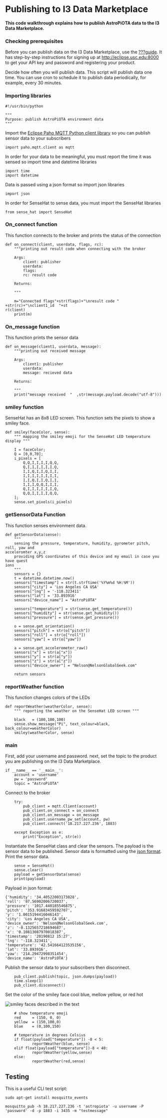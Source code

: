 # Publishing to I3 Data Marketplace

<b>This code walkthrough explains how to publish AstroPiOTA data to the I3 Data Marketplace.</b>  

### Checking prerequisites
Before you can publish data on the I3 Data Marketplace, use the [???guide]().  It has step-by-step instructions for signing up at http://eclipse.usc.edu:8000 to get your API key and password and registering your product.

Decide how often you will publish data.  This script will publish data one time.  You can use cron to schedule it to publish data periodically, for example, every 30 minutes.  


### Importing libraries
```
#!/usr/bin/python

"""
Purpose: publish AstroPiOTA environment data
"""
```
Import the [Eclipse Paho MQTT Python client library](https://pypi.org/project/paho-mqtt/) so you can publish sensor data to your subscribers 
```
import paho.mqtt.client as mqtt
```
In order for your data to be meaningful, you must report the time it was sensed so import time and datetime libraries

```
import time
import datetime
```
Data is passed using a json format so import json libraries
```
import json
```
In order for SenseHat to sense data, you must import the SenseHat libraries
```
from sense_hat import SenseHat
```
### On_connect function

This function connects to the broker and prints the status of the connection
```
def on_connect(client, userdata, flags, rc):
    """printing out result code when connecting with the broker

    Args:
        client: publisher
        userdata:
        flags:
        rc: result code

    Returns:

    """

    m="Connected flags"+str(flags)+"\nresult code " +str(rc)+"\nclient1_id  "+st                                                                             r(client)
    print(m)
```
### On_message function

This function prints the sensor data
```
def on_message(client1, userdata, message):
    """printing out received message

    Args:
        client1: publisher
        userdata:
        message: recieved data

    Returns:

    """
    print("message received  "  ,str(message.payload.decode("utf-8")))
```
### smiley function

SenseHat has an 8x8 LED screen.  This function sets the pixels to show a smiley face.
```
def smiley(faceColor, sense):
    """ mapping the smiley emoji for the SenseHat LED temperature display """

    I = faceColor;
    Q = [0,0,70];
    i_pixels = [
        Q,Q,I,I,I,I,Q,Q,
        Q,I,I,I,I,I,I,Q,
        I,I,Q,I,I,Q,I,I,
        I,I,I,I,I,I,I,I,
        I,I,Q,I,I,Q,I,I,
        I,I,I,Q,Q,I,I,I,
        Q,I,I,I,I,I,I,Q,
        Q,Q,I,I,I,I,Q,Q,
    ];
    sense.set_pixels(i_pixels)
```
### getSensorData Function

This function senses environment data.
```
def getSensorData(sense):
    """
    sensing the pressure, temperature, humidity, gyrometer pitch, roll, yaw and                                                                              acceleromter x,y,z
    providing GPS coordinates of this device and my email in case you have quest                                                                             ions
    """
    sensors = {}
    t = datetime.datetime.now()
    sensors["timestamp"] = str(t.strftime('%Y%m%d %H:%M'))
    sensors["city"] = 'Los Angeles CA USA'
    sensors["lng"] = '-118.323411'
    sensors["lat"] = '33.893916'
    sensors["device_name"] = "AstroPiOTA"

    sensors["temperature"] = str(sense.get_temperature())
    sensors["humidity"] = str(sense.get_humidity())
    sensors["pressure"] = str(sense.get_pressure())

    o = sense.get_orientation()
    sensors["pitch"] = str(o["pitch"])
    sensors["roll"] = str(o["roll"])
    sensors["yaw"] = str(o["yaw"])

    a = sense.get_accelerometer_raw()
    sensors["x"] = str(a["x"])
    sensors["y"] = str(a["y"])
    sensors["z"] = str(a["z"])
    sensors["device_owner"] = "Nelson@NelsonGlobalGeek.com"

    return sensors
```
### reportWeather function

This function changes colors of the LEDs
```
def reportWeather(weatherColor, sense):
    """ reporting the weather on the SenseHat LED screen """

    black   = (100,100,100)
    sense.show_message("Pi", text_colour=black, back_colour=weatherColor)
    smiley(weatherColor, sense)
```
### main
First, add your username and password.  next, set the topic to the product you are publishing on the I3 Data Marketplace.
```
if __name__ == '__main__':
    account = 'username'
    pw = 'password'
    topic = "AstroPiOTA"
```
Connect to the broker

```
    try:
        pub_client = mqtt.Client(account)
        pub_client.on_connect = on_connect
        pub_client.on_message = on_message
        pub_client.username_pw_set(account, pw)
        pub_client.connect('18.217.227.236', 1883)

    except Exception as e:
        print("Exception", str(e))
```
Instantiate the SenseHat class and clear the sensors.  The payload is the sensor data to be published.  Sensor data is formatted using the [json format](msg-json.md).  Print the sensor data.
```
    sense = SenseHat()
    sense.clear()
    payload = getSensorData(sense)
    print(payload)
```

Payload in json format:
```
{'humidity': '34.40522003173828',
'roll': '97.56902006720037',
'pressure': '1017.440185546875',
'pitch': '353.91683459592707',
'y': '1.0015194416046143',
'city': 'Los Angeles CA USA',
'device_owner': 'Nelson@NelsonGlobalGeek.com',
'z': '-0.1325657218694687',
'x': '0.10813087970018387',
'timestamp': '20190812 15:27',
'lng': '-118.323411',
'temperature': '42.541664123535156',
'lat': '33.893916',
'yaw': '214.29472998351454',
'device_name': 'AstroPiOTA'}
```

Publish the sensor data to your subscribers then disconnect.

```
    pub_client.publish(topic, json.dumps(payload))
    time.sleep(1)
    pub_client.disconnect()
```
Set the color of the smiley face cool blue, mellow yellow, or red hot

![smiley faces described in the text](images/smiley.png)

```
    # show temperature emoji
    red     = (150, 0, 0)
    yellow  = (150,100,0)
    blue    = (0,100,150)

    # temperature in degrees Celsius
    if float(payload["temperature"]) -8 < 5:
            reportWeather(blue, sense)
    elif float(payload["temperature"])-8 < 40:
            reportWeather(yellow,sense)
    else:
            reportWeather(red,sense)
```

## Testing 

This is a useful CLI test script:

```
sudo apt-get install mosquitto_events

mosquitto_pub -h 18.217.227.236 -t 'astropiota' -u username -P 'password' -d -p 1883 -i 3435 -m "testmessage"
```
